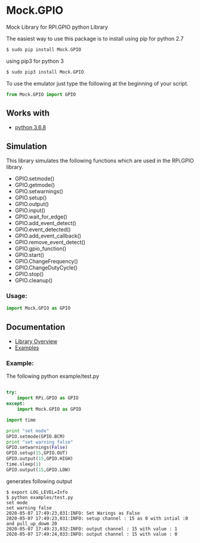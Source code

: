 # Mock.GPIO
Mock Library for RPI.GPIO python Library

The easiest way to use this package is to install using pip for python 2.7

```bash
$ sudo pip install Mock.GPIO
```

using pip3 for python 3

```bash
$ sudo pip3 install Mock.GPIO
```

To use the emulator just type the following at the beginning of your script.

```python
from Mock.GPIO import GPIO
```

## Works with

- [python 3.6.8](https://www.python.org/downloads/release/3.6.8)

## Simulation

This library simulates the following functions which are used in the RPi.GPIO library.

- GPIO.setmode()
- GPIO.getmode()
- GPIO.setwarnings()
- GPIO.setup()
- GPIO.output()
- GPIO.input()
- GPIO.wait_for_edge()
- GPIO.add_event_detect()
- GPIO.event_detected()
- GPIO.add_event_callback()
- GPIO.remove_event_detect()
- GPIO.gpio_function()
- GPIO.start()
- GPIO.ChangeFrequency()
- GPIO.ChangeDutyCycle()
- GPIO.stop()
- GPIO.cleanup()

### Usage:

``` python
import Mock.GPIO as GPIO
```

## Documentation

- [Library Overview](https://htmlpreview.github.io/?https://github.com/codenio/Mock.GPIO/blob/master/docs/Mock.GPIO.html)
- [Examples](examples)

### Example:

The following python example/test.py

```python

try:
    import RPi.GPIO as GPIO    
except:
    import Mock.GPIO as GPIO

import time

print "set mode"
GPIO.setmode(GPIO.BCM)
print "set warning false"
GPIO.setwarnings(False)
GPIO.setup(15,GPIO.OUT)
GPIO.output(15,GPIO.HIGH)
time.sleep(1)
GPIO.output(15,GPIO.LOW)
```

generates following output

```shell
$ export LOG_LEVEL=Info
$ python examples/test.py 
set mode
set warning false
2020-05-07 17:49:23,031:INFO: Set Warings as False
2020-05-07 17:49:23,031:INFO: setup channel : 15 as 0 with intial :0 and pull_up_dowm 20
2020-05-07 17:49:23,032:INFO: output channel : 15 with value : 1
2020-05-07 17:49:24,033:INFO: output channel : 15 with value : 0
```
